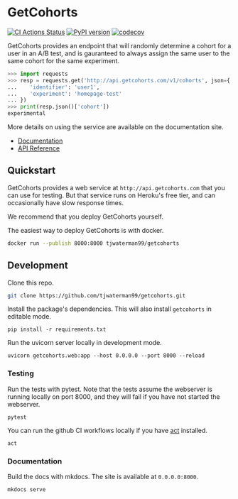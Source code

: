 # GetCohorts

[![CI Actions Status](https://github.com/tjwaterman99/getcohorts/workflows/CI/badge.svg)](https://github.com/tjwaterman99/getcohorts/actions)
[![PyPI version](https://badge.fury.io/py/getcohorts.svg)](https://badge.fury.io/py/getcohorts)
[![codecov](https://codecov.io/gh/tjwaterman99/getcohorts/branch/master/graph/badge.svg)](https://codecov.io/gh/tjwaterman99/getcohorts)

GetCohorts provides an endpoint that will randomly determine a cohort for a user in an A/B test, and is gauranteed to always assign the same user to the same cohort for the same experiment.

```python
>>> import requests
>>> resp = requests.get('http://api.getcohorts.com/v1/cohorts', json={
...    'identifier': 'user1',
...    'experiment': 'homepage-test'
... })
>>> print(resp.json()['cohort'])
experimental

```

More details on using the service are available on the documentation site.

- [Documentation](http://docs.getcohorts.com)
- [API Reference](http://api.getcohorts.com)

## Quickstart

GetCohorts provides a web service at `http://api.getcohorts.com` that you can use for testing. But that service runs on Heroku's free tier, and can occasionally have slow response times. 

We recommend that you deploy GetCohorts yourself.

The easiest way to deploy GetCohorts is with docker.

```sh
docker run --publish 8000:8000 tjwaterman99/getcohorts
```

## Development

Clone this repo.

```bash
git clone https://github.com/tjwaterman99/getcohorts.git
```

Install the package's dependencies. This will also install `getcohorts` in editable mode.

```
pip install -r requirements.txt
```

Run the uvicorn server locally in development mode.

```
uvicorn getcohorts.web:app --host 0.0.0.0 --port 8000 --reload
```

### Testing

Run the tests with pytest. Note that the tests assume the webserver is running locally on port 8000, and they will fail if you have not started the webserver.

```
pytest
```

You can run the github CI workflows locally if you have [act](https://github.com/nektos/act) installed. 

```
act
```

### Documentation

Build the docs with mkdocs. The site is available at `0.0.0.0:8000`.

```
mkdocs serve
```
